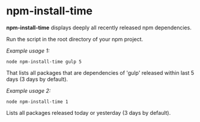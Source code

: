 # npm-install-time
**npm-install-time** displays deeply all recently released npm dependencies.

Run the script in the root directory of your npm project.

*Example usage 1:*

```node npm-install-time gulp 5```

That lists all packages that are dependencies of 'gulp' released within last 5 days (3 days by default).

*Example usage 2:*

```node npm-install-time 1```

Lists all packages released today or yesterday (3 days by default).
